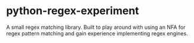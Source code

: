# python-regex-experiment

A small regex matching library. Built to play around with using an NFA for regex pattern matching and gain experience implementing regex engines.
